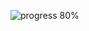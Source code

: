 ![progress 80%](https://user-images.githubusercontent.com/111740540/195038597-9c3aff4f-6eee-4675-a327-998a96a3c715.png)
